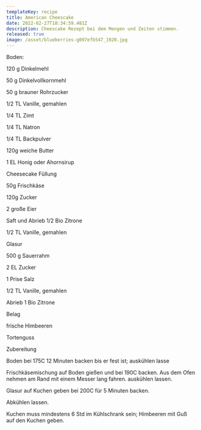 ```yaml
---
templateKey: recipe
title: American Cheescake
date: 2022-02-27T18:34:59.481Z
description: Cheescake Rezept bei dem Mengen und Zeiten stimmen.
released: true
image: /asset/blueberries-g097efb547_1920.jpg
---
```

Boden:

120 g Dinkelmehl

50 g Dinkelvollkornmehl

50 g brauner Rohrzucker

1/2 TL Vanille, gemahlen

1/4 TL Zimt

1/4 TL Natron

1/4 TL Backpulver

120g weiche Butter

1 EL Honig oder Ahornsirup



Cheesecake Füllung

50g Frischkäse

120g Zucker

2 große Eier

Saft und Abrieb 1/2 Bio Zitrone

1/2 TL Vanille, gemahlen



Glasur

500 g Sauerrahm

2 EL Zucker

1 Prise Salz

1/2 TL Vanille, gemahlen

Abrieb 1 Bio Zitrone



Belag

frische Himbeeren

Tortenguss



Zubereitung



Boden bei 175C 12 Minuten backen bis er fest ist; auskühlen lasse



Frischkäsemischung auf Boden gießen und bei 190C backen. Aus dem Ofen nehmen am Rand mit einem Messer lang fahren. auskühlen lassen.



Glasur auf Kuchen geben bei 200C für 5 Minuten backen.



Abkühlen lassen.



Kuchen muss mindestens 6 Std im Kühlschrank sein; Himbeeren mit Guß auf den Kuchen geben.

<!--EndFragment-->